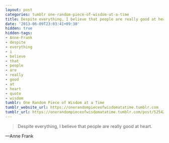 ```yaml
---
layout: post
categories: tumblr one-random-piece-of-wisdom-at-a-time
title: Despite everything, I believe that people are really good at heart.
date: '2013-06-09T23:03:41+09:30'
hidden: true
hidden-tags:
- Anne-Frank
- despite
- everything
- i
- believe
- that
- people
- are
- really
- good
- at
- heart
- quote
- wisdom
tumblr: One Random Piece of Wisdom at a Time
tumblr_website_url: https://onerandompieceofwisdomatatime.tumblr.com
tumblr_url: https://onerandompieceofwisdomatatime.tumblr.com/post/52542723119/despite-everything-i-believe-that-people-are
---
```

> Despite everything, I believe that people are really good at heart.

—Anne Frank
